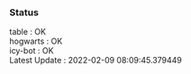 ### Status


table : OK  
hogwarts : OK  
icy-bot : OK  
Latest Update : 2022-02-09 08:09:45.379449
